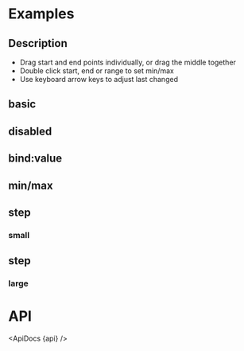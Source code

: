 <script>
  import { mdiMagnify, mdiPlus } from '@mdi/js';

  import api from '$lib/components/RangeSlider.svelte?raw&sveld';
  import ApiDocs from '$lib/components/ApiDocs.svelte';

  import Preview from '$lib/components/Preview.svelte';
  import RangeSlider from '$lib/components/RangeSlider.svelte';

  let value = [25, 75];
</script>

<h1>Examples</h1>

<h2>Description</h2>

<div class="prose">

- Drag start and end points individually, or drag the middle together
- Double click start, end or range to set min/max
- Use keyboard arrow keys to adjust last changed

</div>

<h2>basic</h2>

<Preview>
  <RangeSlider />
</Preview>

<h2>disabled</h2>

<Preview>
  <RangeSlider disabled />
</Preview>

<h2>bind:value</h2>

<Preview>
  <RangeSlider bind:value />
</Preview>

<h2>min/max</h2>

<Preview>
  <RangeSlider min={50} max={100} />
</Preview>

<h2>step</h2>

<h3>small</h3>

<Preview>
  <RangeSlider max={1} step={0.01} />
</Preview>

<h2>step</h2>

<h3>large</h3>

<Preview>
  <RangeSlider max={100} step={10} />
</Preview>

<h1>API</h1>

<ApiDocs {api} />
